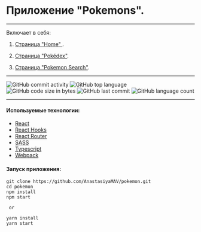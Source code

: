# Приложение "Pokemons".

---

Включает в себя:

1. <ins>Страница "Home" </ins>.<br>

2. <ins>Страница "Pokédex"</ins>.<br>

3. <ins>Страница "Pokemon Search"</ins>.<br>

---

![GitHub commit activity](https://img.shields.io/github/commit-activity/y/AnastasiyaMAV/pokemon?color=%23ffcc00) ![GitHub top language](https://img.shields.io/github/languages/top/AnastasiyaMAV/pokemon?color=%23ffcc00) ![GitHub code size in bytes](https://img.shields.io/github/languages/code-size/AnastasiyaMAV/pokemon?color=%23ffcc00) ![GitHub last commit](https://img.shields.io/github/last-commit/AnastasiyaMAV/pokemon?color=%23ffcc00) ![GitHub language count](https://img.shields.io/github/languages/count/AnastasiyaMAV/pokemon?color=%23ffcc00)

---

#### Используемые технологии:

- [React](https://ru.reactjs.org/)
- [React Hooks](https://ru.reactjs.org/docs/hooks-intro.html)
- [React Router](https://v5.reactrouter.com/web/guides/quick-start)
- [SASS](https://sass-lang.com/)
- [Typescript](https://www.typescriptlang.org/)
- [Webpack](https://webpack.js.org/)

#### Запуск приложения:

```
git clone https://github.com/AnastasiyaMAV/pokemon.git
cd pokemon
npm install
npm start

 or

yarn install
yarn start
```
